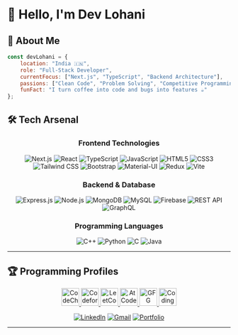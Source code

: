 #    👋 Hello, I'm Dev Lohani



## 🚀 About Me

```javascript
const devLohani = {
    location: "India 🇮🇳",
    role: "Full-Stack Developer",
    currentFocus: ["Next.js", "TypeScript", "Backend Architecture"],
    passions: ["Clean Code", "Problem Solving", "Competitive Programming"],
    funFact: "I turn coffee into code and bugs into features ☕️"
};
```

## 🛠️ Tech Arsenal

<div align="center">

### Frontend Technologies
![Next.js](https://img.shields.io/badge/Next.js-000000?style=for-the-badge&logo=next.js&logoColor=white)
![React](https://img.shields.io/badge/React-20232A?style=for-the-badge&logo=react&logoColor=61DAFB)
![TypeScript](https://img.shields.io/badge/TypeScript-007ACC?style=for-the-badge&logo=typescript&logoColor=white)
![JavaScript](https://img.shields.io/badge/JavaScript-F7DF1E?style=for-the-badge&logo=javascript&logoColor=black)
![HTML5](https://img.shields.io/badge/HTML5-E34F26?style=for-the-badge&logo=html5&logoColor=white)
![CSS3](https://img.shields.io/badge/CSS3-1572B6?style=for-the-badge&logo=css3&logoColor=white)
![Tailwind CSS](https://img.shields.io/badge/Tailwind_CSS-38B2AC?style=for-the-badge&logo=tailwind-css&logoColor=white)
![Bootstrap](https://img.shields.io/badge/Bootstrap-563D7C?style=for-the-badge&logo=bootstrap&logoColor=white)
![Material-UI](https://img.shields.io/badge/Material--UI-0081CB?style=for-the-badge&logo=material-ui&logoColor=white)
![Redux](https://img.shields.io/badge/Redux-593D88?style=for-the-badge&logo=redux&logoColor=white)
![Vite](https://img.shields.io/badge/Vite-646CFF?style=for-the-badge&logo=vite&logoColor=white)

### Backend & Database
![Express.js](https://img.shields.io/badge/Express.js-404D59?style=for-the-badge&logo=express&logoColor=white)
![Node.js](https://img.shields.io/badge/Node.js-43853D?style=for-the-badge&logo=node.js&logoColor=white)
![MongoDB](https://img.shields.io/badge/MongoDB-4EA94B?style=for-the-badge&logo=mongodb&logoColor=white)
![MySQL](https://img.shields.io/badge/MySQL-00000F?style=for-the-badge&logo=mysql&logoColor=white)
![Firebase](https://img.shields.io/badge/Firebase-039BE5?style=for-the-badge&logo=Firebase&logoColor=white)
![REST API](https://img.shields.io/badge/REST-02569B?style=for-the-badge&logo=rest&logoColor=white)
![GraphQL](https://img.shields.io/badge/GraphQL-E10098?style=for-the-badge&logo=graphql&logoColor=white)

### Programming Languages
![C++](https://img.shields.io/badge/C++-00599C?style=for-the-badge&logo=c%2B%2B&logoColor=white)
![Python](https://img.shields.io/badge/Python-3776AB?style=for-the-badge&logo=python&logoColor=white)
![C](https://img.shields.io/badge/C-00599C?style=for-the-badge&logo=c&logoColor=white)
![Java](https://img.shields.io/badge/Java-ED8B00?style=for-the-badge&logo=openjdk&logoColor=white)






</div>

---

## 🏆 Programming Profiles

<p align="center">
  <a href="https://www.codechef.com/users/devlohani99" target="_blank">
    <img src="https://camo.githubusercontent.com/9a69397356c59f04f3307f4c37e3535c9fdf13f50e41d0da44f0ba841d11a3f6/68747470733a2f2f63646e2e6a7364656c6976722e6e65742f6e706d2f73696d706c652d69636f6e7340332e312e302f69636f6e732f636f6465636865662e737667" alt="CodeChef" width="40" height="40"/>
  </a>
  <a href="https://codeforces.com/profile/devlohani99" target="_blank">
    <img src="https://raw.githubusercontent.com/rahuldkjain/github-profile-readme-generator/master/src/images/icons/Social/codeforces.svg" alt="Codeforces" width="40" height="40"/>
  </a>
  <a href="https://leetcode.com/u/devlohani99/" target="_blank">
    <img src="https://upload.wikimedia.org/wikipedia/commons/1/19/LeetCode_logo_black.png" alt="LeetCode" width="40" height="40"/>
  </a>
  <a href="https://atcoder.jp/users/devlohani99" target="_blank">
    <img src="https://avatars.githubusercontent.com/u/7151918?v=4" alt="AtCoder" width="40" height="40"/>
  </a>
  <a href="https://auth.geeksforgeeks.org/user/devlohani99" target="_blank">
    <img src="https://media.geeksforgeeks.org/wp-content/cdn-uploads/gfg_200X200.png" alt="GFG" width="40" height="40"/>
  </a>
  <a href="https://www.naukri.com/code360/profile/devlohani" target="_blank">
    <img src="https://yt3.googleusercontent.com/TBh4O9qrVfwfvjkPvZZLfBQYvYyttj1b3tOJgKQZnV9ADTYmMtMMqCK74ehDyYjNIwMKk4kZ=s900-c-k-c0x00ffffff-no-rj" alt="Coding Ninjas" width="40" height="40"/>
  </a>
</p>








<div align="center">

[![LinkedIn](https://img.shields.io/badge/LinkedIn-0077B5?style=for-the-badge&logo=linkedin&logoColor=white)](https://www.linkedin.com/in/dev-l-512223204/)
[![Gmail](https://img.shields.io/badge/Gmail-D14836?style=for-the-badge&logo=gmail&logoColor=white)](mailto:devlohani1425145@gmail.com)
[![Portfolio](https://img.shields.io/badge/Portfolio-FF5722?style=for-the-badge&logo=todoist&logoColor=white)](#)

</div>

---

